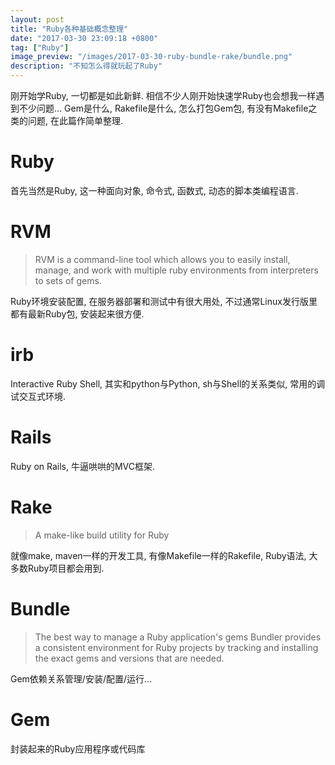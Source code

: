 ```yaml
---
layout: post
title: "Ruby各种基础概念整理"
date: "2017-03-30 23:09:18 +0800"
tag: ["Ruby"]
image_preview: "/images/2017-03-30-ruby-bundle-rake/bundle.png"
description: "不知怎么得就玩起了Ruby"
---
```


刚开始学Ruby, 一切都是如此新鲜. 相信不少人刚开始快速学Ruby也会想我一样遇到不少问题... Gem是什么, Rakefile是什么, 怎么打包Gem包, 有没有Makefile之类的问题, 在此篇作简单整理.

# Ruby

首先当然是Ruby, 这一种面向对象, 命令式, 函数式, 动态的脚本类编程语言.

# RVM

> RVM is a command-line tool which allows you to easily install, manage, and work with multiple ruby environments from interpreters to sets of gems.

Ruby环境安装配置, 在服务器部署和测试中有很大用处, 不过通常Linux发行版里都有最新Ruby包, 安装起来很方便.

# irb

Interactive Ruby Shell, 其实和python与Python, sh与Shell的关系类似, 常用的调试交互式环境.

# Rails

Ruby on Rails, 牛逼哄哄的MVC框架.

# Rake

> A make-like build utility for Ruby

就像make, maven一样的开发工具, 有像Makefile一样的Rakefile, Ruby语法, 大多数Ruby项目都会用到.

# Bundle

> The best way to manage a Ruby application's gems
> Bundler provides a consistent environment for Ruby projects by tracking and installing the exact gems and versions that are needed.

Gem依赖关系管理/安装/配置/运行...

# Gem

封装起来的Ruby应用程序或代码库